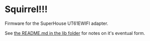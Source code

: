 # Squirrel!!!

Firmware for the SuperHouse UT61EWIFI adapter.

See [the README.md in the lib folder](https://github.com/cdntinker/UT61E-WiFi/blob/main/libs/UT61EWIFI/README.md) for notes on it's eventual form.